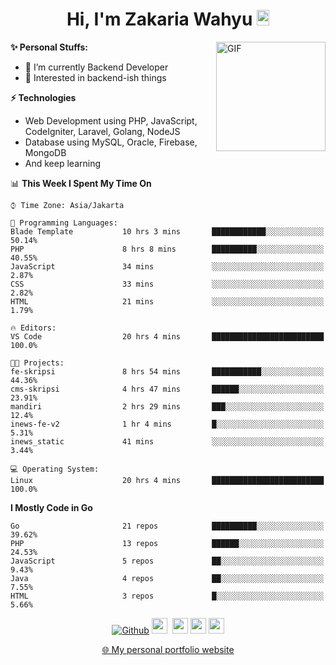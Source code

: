 <h1 align="center">Hi, I'm Zakaria Wahyu <img src="https://github.com/TheDudeThatCode/TheDudeThatCode/blob/master/Assets/Hi.gif" width="20px" height="25px"></h1>

<img align="right" alt="GIF" height="175px" src="https://www.nayakapratama.co.id/wp-content/uploads/2019/07/Website-Maintenance.gif" />

**✨ Personal Stuffs:**
- 🔭 I’m currently Backend Developer
- 🌱 Interested in backend-ish things

**⚡ Technologies**
- Web Development using PHP, JavaScript, CodeIgniter, Laravel, Golang, NodeJS
- Database using MySQL, Oracle, Firebase, MongoDB
- And keep learning

<!--START_SECTION:waka-->
📊 **This Week I Spent My Time On** 

```text
⌚︎ Time Zone: Asia/Jakarta

💬 Programming Languages: 
Blade Template           10 hrs 3 mins       ████████████░░░░░░░░░░░░░   50.14% 
PHP                      8 hrs 8 mins        ██████████░░░░░░░░░░░░░░░   40.55% 
JavaScript               34 mins             ░░░░░░░░░░░░░░░░░░░░░░░░░   2.87% 
CSS                      33 mins             ░░░░░░░░░░░░░░░░░░░░░░░░░   2.82% 
HTML                     21 mins             ░░░░░░░░░░░░░░░░░░░░░░░░░   1.79%

🔥 Editors: 
VS Code                  20 hrs 4 mins       █████████████████████████   100.0%

🐱‍💻 Projects: 
fe-skripsi               8 hrs 54 mins       ███████████░░░░░░░░░░░░░░   44.36% 
cms-skripsi              4 hrs 47 mins       ██████░░░░░░░░░░░░░░░░░░░   23.91% 
mandiri                  2 hrs 29 mins       ███░░░░░░░░░░░░░░░░░░░░░░   12.4% 
inews-fe-v2              1 hr 4 mins         █░░░░░░░░░░░░░░░░░░░░░░░░   5.31% 
inews_static             41 mins             ░░░░░░░░░░░░░░░░░░░░░░░░░   3.44%

💻 Operating System: 
Linux                    20 hrs 4 mins       █████████████████████████   100.0%

```

**I Mostly Code in Go** 

```text
Go                       21 repos            ██████████░░░░░░░░░░░░░░░   39.62% 
PHP                      13 repos            ██████░░░░░░░░░░░░░░░░░░░   24.53% 
JavaScript               5 repos             ██░░░░░░░░░░░░░░░░░░░░░░░   9.43% 
Java                     4 repos             ██░░░░░░░░░░░░░░░░░░░░░░░   7.55% 
HTML                     3 repos             █░░░░░░░░░░░░░░░░░░░░░░░░   5.66%

```



<!--END_SECTION:waka-->

<p align="center">
<a href="https://github.com/zakariawahyu" target="_blank"><img alt="Github" src="https://img.shields.io/badge/GitHub-%2312100E.svg?&style=for-the-badge&logo=Github&logoColor=white" /></a>
<a href="https://www.twitter.com/_zakariawahyu"><img src="https://img.shields.io/badge/twitter-%231DA1F2.svg?&style=for-the-badge&logo=twitter&logoColor=white" height=25></a> 
<a href="https://www.linkedin.com/in/zakariawahyu"><img src="https://img.shields.io/badge/linkedin-%230077B5.svg?&style=for-the-badge&logo=linkedin&logoColor=white" height=25></a> 
<a href="https://www.instagram.com/_zakariawahyu"><img src="https://img.shields.io/badge/instagram-%23E4405F.svg?&style=for-the-badge&logo=instagram&logoColor=white" height=25></a>
<a href="https://medium.com/@zakariawahyu"><img src="https://img.shields.io/badge/Medium-12100E?style=for-the-badge&logo=medium&logoColor=white" height=25></a>
</p>
<p align="center"><a href="https://www.zakariawahyu.com" target="_blank">🌐 My personal portfolio website</a></p>
